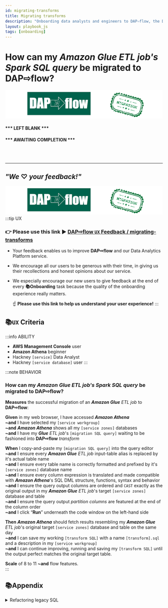 ```yaml
---
id: migrating-transforms
title: Migrating transforms
description: "Onboarding data analysts and engineers to DAP⇨flow, the Data Analytics Platform Airflow integration."
layout: playbook_js
tags: [onboarding]
---
```

# How can my ***Amazon Glue*** *ETL job's Spark SQL query* be migrated to **DAP⇨flow**?
![DAP⇨flow](../images/DAPairflowFLOWmigration.png)  

#### *** LEFT BLANK *** 
#### *** AWAITING COMPLETION ***

<br> 
</br>  

---
## ***"We* ♡ *your feedback!"***
![DAP⇨flow](../images/DAPairflowFLOWmigration.png)  
:::tip UX  
### 👉 Please use **this link ►** [**DAP⇨flow** `UX` **Feedback / migrating-transforms**](https://docs.google.com/forms/d/e/1FAIpQLSdqeNyWIPMNBHEr-YSyxnXQ4ggTwJPkffMYgFaJ4hGEhIL6LA/viewform?usp=pp_url&entry.339550210=prototype-legacy-transforms)  

- Your feedback enables us to improve **DAP⇨flow** and our Data Analytics Platform service.  
- We encourage all our users to be generous with their time, in giving us their recollections and honest opinions about our service.  
- We especially encourage our new users to give feedback at the end of every **📚Onboarding** task because the quality of the onboarding experience really matters.  

    ☝ **Please use this link to help us understand your user experience!**
:::


## 📚`UX` Criteria
:::info ABILITY  
* **AWS Management Console** user  
* **Amazon Athena** beginner  
* Hackney `[service]` Data Analyst
* Hackney `[service database]` user
:::

:::note BEHAVIOR  
### How can my ***Amazon Glue*** *ETL job's Spark SQL query* be migrated to **DAP⇨flow**?
**Measures** the successful migration of an ***Amazon Glue*** *ETL job* to **DAP⇨flow**:  

**Given** in my web browser, I have accessed ***Amazon Athena***  
**~and** I have selected my `[service workgroup]`  
**~and** ***Amazon Athena*** shows all my `[service zones]` databases  
**~and** I have my ***Glue*** *ETL job*'s `[migration SQL query]` waiting to be fashioned into **DAP⇨flow** *transform* 

**When** I copy-and-paste my `[migration SQL query]` into the query editor  
**~and** I ensure every ***Amazon Glue*** *ETL job* input-table alias is replaced by it's actual table name  
**~and** I ensure every table name is correctly formatted and prefixed by it's `[service zones]` database name  
**~and** I ensure every column expression is translated and made compatible with ***Amazon Athena***'s SQL DML structure, functions, syntax and behavior 
**~and** I ensure the query output columns are ordered and `CAST` exactly as the original output in my ***Amazon Glue*** *ETL job*'s target `[service zones]` database and table  
**~and** I ensure the query output *partition columns* are featured at the end of the column order  
**~and** I click “**Run**” underneath the code window on the left-hand side

**Then** ***Amazon Athena*** should fetch results resembling my ***Amazon Glue*** *ETL job*'s original target `[service zones]` database and table on the same day  
**~and** I can save my working `[transform SQL]` with a name `[transform].sql` and a description in my `[service workgroup]`  
**~and** I can continue improving, running and saving my `[transform SQL]` until the output perfect matches the original target table.   

**Scale** of 8 to 11 **~and** flow features.  
:::

## 📚Appendix

<details><summary>Refactoring legacy SQL</summary>

### A. Is denormalization a good or bad idea?

Legacy denormalized SQL Transforms and their data-products should be scrutinized to understand:
* Do multiple product iterations co-exist that are being repeatedly generated at the same time?
* Do multiple product iterations share significant elements of SQL code?
* Are they expensive to run and maintain?
* Can they be broken up and re-orchestrated in a more efficient manner?
* Can they be broken up and refactored to make them easier to maintain and iterate?

---

### B. Balancing "Data pull" *versus* "Data push"

**Data pull:** Presentation layer BI tools are very efficient at pivoting between dimensions and aggregating data along each dimension. Because they serve up reports and visualizations only when they are needed, they have the potential of saving cost when conceived properly.

**Data push:** The optimum intermediate *Data Platform* products are *data cube*s because they generate the most value from the presentation layer's potential use cases. Their development, continued deployment, computational and product materialization costs can be offset in many ways, but ultimately their value is dependant on the numbers of users and the use-cases in the presentation layer.

**Pull overreach:** Is where the demands of the presentation layer is allowed to propagate too many very similar, yet independent data "push" pipelines. "Push", because it is where the cost of the problem is observed (multiplied by cloud running costs), will often get unfairly blamed for a problem propagated by the demands of poorly conceived "pull" requirements from the presentation layer.

**Push overreach:** Is where over-engineering of "push" pipelines actually reduces the potential portfolio of presentation layer product realizations. In the worst case scenario, a data pipeline will converge on just a single data product with no options for further data wrangling in the presentation layer because the data product does not resemble a data cube. Over use of "push" is rightly blamed for this effect when it is caused by not understanding the real needs of presentation layer users.

</details>
